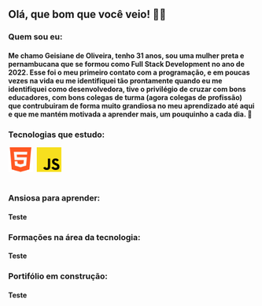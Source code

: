 ## Olá, que bom que você veio! 👋🏾

### Quem sou eu:

#### Me chamo Geisiane de Oliveira, tenho 31 anos, sou uma mulher preta e pernambucana que se formou como Full Stack Development no ano de 2022. Esse foi o meu primeiro contato com a programação, e em poucas vezes na vida eu me identifiquei tão prontamente quando eu me identifiquei como desenvolvedora, tive o privilégio de cruzar com bons educadores, com bons colegas de turma (agora colegas de profissão) que contrubuiram de forma muito grandiosa no meu aprendizado até aqui e que me mantém motivada a aprender mais, um pouquinho a cada dia. 🌱

### Tecnologias que estudo:

<div style="display: inline_block">
<img width="50px" src="https://github.com/GeisianedeOliveira/GeisianedeOliveira/blob/main/Logo/HTML.png">
<img width="55px" src="">
<img width="50px" src="https://github.com/GeisianedeOliveira/GeisianedeOliveira/blob/main/Logo/JS.png">
<img width="50px" src="">
</div>

<img width="50px" src="">


### Ansiosa para aprender:

#### Teste

### Formações na área da tecnologia:

#### Teste

### Portifólio em construção:

#### Teste
